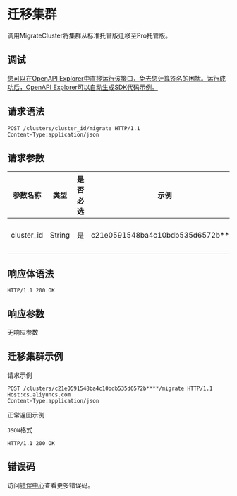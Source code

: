 # 迁移集群

调用MigrateCluster将集群从标准托管版迁移至Pro托管版。

## 调试

[您可以在OpenAPI Explorer中直接运行该接口，免去您计算签名的困扰。运行成功后，OpenAPI Explorer可以自动生成SDK代码示例。](https://api.aliyun.com/#product=CS&api=MigrateCluster&type=ROA&version=2015-12-15)

## 请求语法

```
POST /clusters/cluster_id/migrate HTTP/1.1
Content-Type:application/json
```

## 请求参数

|参数名称|类型|是否必选|示例|说明|
|----|--|----|--|--|
|cluster\_id|String|是|c21e0591548ba4c10bdb535d6572b\*\*\*\*|集群ID。 |

## 响应体语法

```
HTTP/1.1 200 OK
```

## 响应参数

无响应参数

## 迁移集群示例

请求示例

```
POST /clusters/c21e0591548ba4c10bdb535d6572b****/migrate HTTP/1.1
Host:cs.aliyuncs.com
Content-Type:application/json
```

正常返回示例

`JSON`格式

```
HTTP/1.1 200 OK
```

## 错误码

访问[错误中心](https://error-center.alibabacloud.com/status/product/CS)查看更多错误码。

